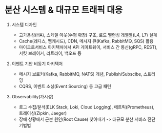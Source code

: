 # 분산 시스템 & 대규모 트래픽 대응

1. 시스템 디자인
    - 고가용성(HA), 스케일 아웃(수평 확장) 구조, 로드 밸런싱 레벨별(L4, L7) 설계
    - Cache(레디스, 멤캐시드), CDN, 메시지 큐(Kafka, RabbitMQ, SQS) 활용
    - 마이크로서비스 아키텍처에서 API 게이트웨이, 서비스 간 통신(gRPC, REST), 서킷 브레이커, 리트라이, 백오프 등

2. 이벤트 기반 비동기 아키텍처
    - 메시지 브로커(Kafka, RabbitMQ, NATS) 개념, Publish/Subscibe, 스트리밍
    - CQRS, 이벤트 소싱(Event Sourcing) 등 고급 패턴

3. Observability(가시성)
    - 로그 수집/분석(ELK Stack, Loki, Cloud Logging), 메트릭(Prometheus), 트레이싱(Zipkin, Jaeger)
    - 장애 상황에서 근본 원인(Root Cause) 찾아내기 -> 대규모 분산 서비스 진단 기법법